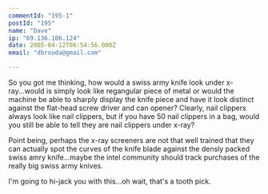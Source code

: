 ```yaml
---
commentId: "195-1"
postId: "195"
name: "Dave"
ip: "69.136.106.124"
date: 2005-04-12T06:54:56.000Z
email: "dbrouda@gmail.com"

---
```

<p>So you got me thinking, how would a swiss army knife look under x-ray...would is simply look like regangular piece of metal or would the machine be able to sharply display the knife piece and have it look distinct against the flat-head screw driver and can opener?
Clearly, nail clippers always look like nail clippers, but if you have 50 nail clippers in a bag, would you still be able to tell they are nail clippers under x-ray?</p>
<p>Point being, perhaps the x-ray screeners are not that well trained that they can actually spot the curves of the knife blade against the densly packed swiss amry knife...maybe the intel community should track purchases of the really big swiss army knives.</p>
<p>I'm going to hi-jack you with this...oh wait, that's a tooth pick.</p>